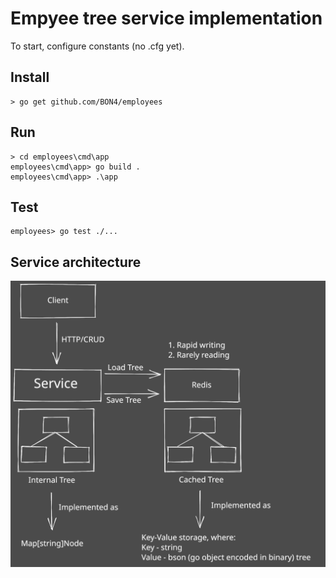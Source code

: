 # Empyee tree service implementation
To start, configure constants (no .cfg yet).

## Install
```
> go get github.com/BON4/employees
```

## Run
```
> cd employees\cmd\app
employees\cmd\app> go build .
employees\cmd\app> .\app
```

## Test
```
employees> go test ./...
```

## Service architecture
![alt text](https://github.com/BON4/employees/blob/master/architecture.svg?raw=true)